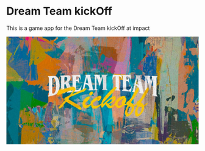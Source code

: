 # Dream Team kickOff

This is a game app for the Dream Team kickOff at impact

![Dream Team](./public/kickoff-image.jpg)